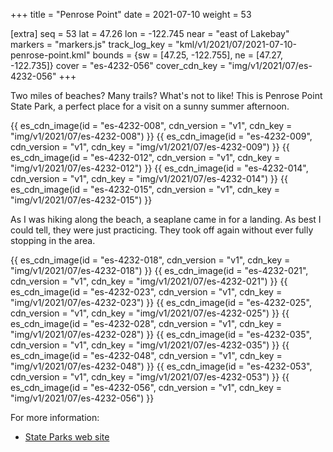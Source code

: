 +++
title = "Penrose Point"
date = 2021-07-10
weight = 53

[extra]
seq = 53
lat = 47.26
lon = -122.745
near = "east of Lakebay"
markers = "markers.js"
track_log_key = "kml/v1/2021/07/2021-07-10-penrose-point.kml"
bounds = {sw = [47.25, -122.755], ne = [47.27, -122.735]}
cover = "es-4232-056"
cover_cdn_key = "img/v1/2021/07/es-4232-056"
+++

Two miles of beaches? Many trails? What's not to like! This is Penrose Point State Park, a perfect place for a visit on a sunny summer afternoon.

<!-- more -->

{{ es_cdn_image(id = "es-4232-008", cdn_version = "v1", cdn_key = "img/v1/2021/07/es-4232-008") }}
{{ es_cdn_image(id = "es-4232-009", cdn_version = "v1", cdn_key = "img/v1/2021/07/es-4232-009") }}
{{ es_cdn_image(id = "es-4232-012", cdn_version = "v1", cdn_key = "img/v1/2021/07/es-4232-012") }}
{{ es_cdn_image(id = "es-4232-014", cdn_version = "v1", cdn_key = "img/v1/2021/07/es-4232-014") }}
{{ es_cdn_image(id = "es-4232-015", cdn_version = "v1", cdn_key = "img/v1/2021/07/es-4232-015") }}

As I was hiking along the beach, a seaplane came in for a landing. As best I could tell, they were just practicing. They took off again without ever fully stopping in the area.

{{ es_cdn_image(id = "es-4232-018", cdn_version = "v1", cdn_key = "img/v1/2021/07/es-4232-018") }}
{{ es_cdn_image(id = "es-4232-021", cdn_version = "v1", cdn_key = "img/v1/2021/07/es-4232-021") }}
{{ es_cdn_image(id = "es-4232-023", cdn_version = "v1", cdn_key = "img/v1/2021/07/es-4232-023") }}
{{ es_cdn_image(id = "es-4232-025", cdn_version = "v1", cdn_key = "img/v1/2021/07/es-4232-025") }}
{{ es_cdn_image(id = "es-4232-028", cdn_version = "v1", cdn_key = "img/v1/2021/07/es-4232-028") }}
{{ es_cdn_image(id = "es-4232-035", cdn_version = "v1", cdn_key = "img/v1/2021/07/es-4232-035") }}
{{ es_cdn_image(id = "es-4232-048", cdn_version = "v1", cdn_key = "img/v1/2021/07/es-4232-048") }}
{{ es_cdn_image(id = "es-4232-053", cdn_version = "v1", cdn_key = "img/v1/2021/07/es-4232-053") }}
{{ es_cdn_image(id = "es-4232-056", cdn_version = "v1", cdn_key = "img/v1/2021/07/es-4232-056") }}

For more information:

* [State Parks web site](https://parks.state.wa.us/564/Penrose-Point)
